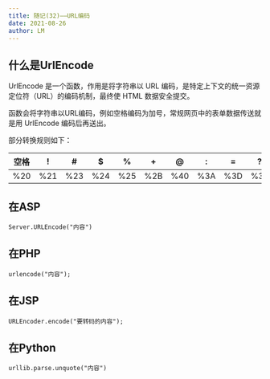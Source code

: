 ```yaml
---
title: 随记(32)——URL编码
date: 2021-08-26
author: LM
---
```


## 什么是UrlEncode

UrlEncode 是一个函数，作用是将字符串以 URL 编码，是特定上下文的统一资源定位符（URL）的编码机制，最终使 HTML 数据安全提交。

函数会将字符串以URL编码，例如空格编码为加号，常规网页中的表单数据传送就是用 UrlEncode 编码后再送出。

部分转换规则如下：

| 空格 | !    | #    | $    | %    | +    | @    | :    | =    | ?    |
| ---- | ---- | ---- | ---- | ---- | ---- | ---- | ---- | ---- | ---- |
| %20  | %21  | %23  | %24  | %25  | %2B  | %40  | %3A  | %3D  | %3F  |

## 在ASP

```
Server.URLEncode("内容")
```

## 在PHP

```
urlencode("内容");
```

## 在JSP

```
URLEncoder.encode("要转码的内容");
```

## 在Python

```
urllib.parse.unquote("内容")
```

